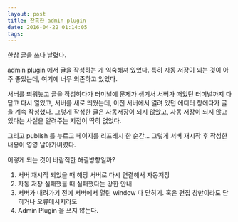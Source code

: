 ```yaml
---
layout: post
title: 잔혹한 admin plugin
date: 2016-04-22 01:14:05
tags:
---
```

한참 글을 쓰다 날렸다.
 
admin plugin 에서 글을 작성하는 게 익숙해져 있었다. 특히 자동 저장이 되는 것이 아주 좋았는데, 여기에 너무 의존하고 있었다.

서버를 띄워놓고 글을 작성하다가 터미널에 문제가 생겨서 서버가 떠있던 터미널까지 다 닫고 다시 열었고, 서버를 새로 띄웠는데, 이전 서버에서 열려 있던 에디터 창에다가 글을 계속 작성했다. 그렇게 작성한 글은 자동저장이 되지 않았고, 자동 저장이 되지 않고 있다는 사실을 알려주는 지점이 딱히 없었다.

그리고 publish 를 누르고 페이지를 리프레시 한 순간... 그렇게 서버 재시작 후 작성한 내용이 영영 날아가버렸다.

어떻게 되는 것이 바람직한 해결방향일까?

1. 서버 재시작 되었을 때 해당 서버로 다시 연결해서 자동저장
2. 자동 저장 실패했을 때 실패했다는 강한 안내
3. 서버가 내려가기 전에 서버에서 열린 window 다 닫히기. 혹은 편집 창만이라도 닫히거나 오류메시지라도
4. Admin Plugin 을 쓰지 않는다.

